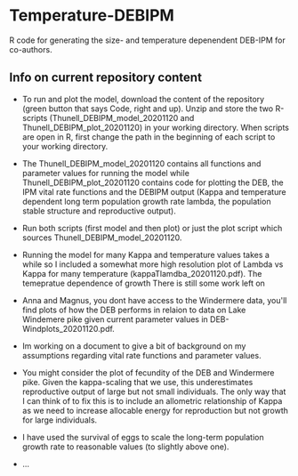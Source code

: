 # Temperature-DEBIPM
R code for generating the size- and temperature depenendent DEB-IPM for co-authors. 

## Info on current repository content

* To run and plot the model, download the content of the repository (green button that says Code, right and up). Unzip and store the two R-scripts (Thunell_DEBIPM_model_20201120 and Thunell_DEBIPM_plot_20201120) in your working directory. When scripts are open in R, first change the path in the beginning of each script to your working directory.

* The Thunell_DEBIPM_model_20201120 contains all functions and parameter values for running the model while Thunell_DEBIPM_plot_20201120 contains code for plotting the DEB, the IPM vital rate functions and the DEBIPM output (Kappa and temperature dependent long term population growth rate lambda, the population stable structure and reproductive output).

* Run both scripts (first model and then plot) or just the plot script which sources Thunell_DEBIPM_model_20201120.

* Running the model for many Kappa and temperature values takes a while so I included a somewhat more high resolution plot of Lambda vs Kappa for many temperature (kappaTlamdba_20201120.pdf). The temepratue dependence of growth There is still some work left on 

* Anna and Magnus, you dont have access to the Windermere data, you'll find plots of how the DEB performs in relaion to data on Lake Windemere pike given current parameter values in DEB-Windplots_20201120.pdf.

* Im working on a document to give a bit of background on my assumptions regarding vital rate functions and parameter values.

* You might consider the plot of fecundity of the DEB and Windermere pike. Given the kappa-scaling that we use, this underestimates reproductive output of large but not small individuals. The only way that I can think of to fix this is to include an allometric relationship of Kappa as we need to increase allocable energy for reproduction but not growth for large individuals.

* I have used the survival of eggs to scale the long-term population growth rate to reasonable values (to slightly above one).

* ...
